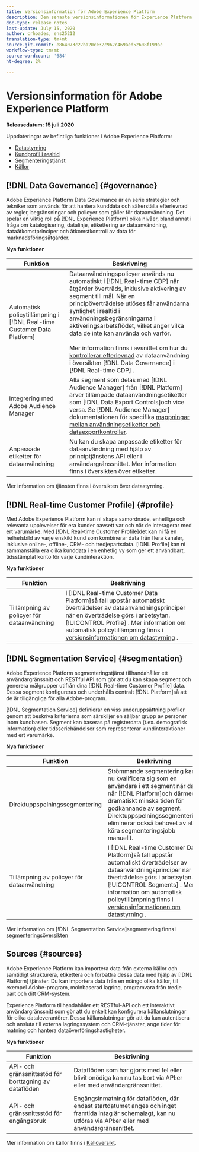 ```yaml
---
title: Versionsinformation för Adobe Experience Platform
description: Den senaste versionsinformationen för Experience Platform
doc-type: release notes
last-update: July 15, 2020
author: crhoades, ens25212
translation-type: tm+mt
source-git-commit: e864073c27ba20ce32c962c469aed52608f199ac
workflow-type: tm+mt
source-wordcount: '684'
ht-degree: 2%

---
```



# Versionsinformation för Adobe Experience Platform

**Releasedatum: 15 juli 2020**

Uppdateringar av befintliga funktioner i Adobe Experience Platform:

- [Datastyrning](#governance)
- [Kundprofil i realtid](#profile)
- [Segmenteringstjänst](#segmentation)
- [Källor](#sources)

## [!DNL Data Governance] {#governance}

Adobe Experience Platform Data Governance är en serie strategier och tekniker som används för att hantera kunddata och säkerställa efterlevnad av regler, begränsningar och policyer som gäller för dataanvändning. Det spelar en viktig roll på [!DNL Experience Platform] olika nivåer, bland annat i fråga om katalogisering, datalinje, etikettering av dataanvändning, dataåtkomstprinciper och åtkomstkontroll av data för marknadsföringsåtgärder.

**Nya funktioner**

| Funktion | Beskrivning |
| -----------| ---------- |
| Automatisk policytillämpning i [!DNL Real-time Customer Data Platform] | Dataanvändningspolicyer används nu automatiskt i [!DNL Real-time CDP] när åtgärder överträds, inklusive aktivering av segment till mål. När en principöverträdelse utlöses får användarna synlighet i realtid i användningsbegränsningarna i aktiveringsarbetsflödet, vilket anger vilka data de inte kan använda och varför.<br><br>Mer information finns i avsnittet om hur du [kontrollerar efterlevnad](../../rtcdp/privacy/data-governance-overview.md#enforce-data-usage-compliance) av dataanvändning i översikten [!DNL Data Governance] i [!DNL Real-time CDP] . |
| Integrering med Adobe Audience Manager | Alla segment som delas med [!DNL Audience Manager] från [!DNL Platform] ärver tillämpade dataanvändningsetiketter som [!DNL Data Export Controls]och vice versa. Se [!DNL Audience Manager] dokumentationen för specifika [mappningar mellan användningsetiketter och dataexportkontroller](https://docs.adobe.com/content/help/en/audience-manager/user-guide/implementation-integration-guides/integration-experience-platform/aam-aep-audience-sharing.html#aam-data-export-control-in-aep). |
| Anpassade etiketter för dataanvändning | Nu kan du skapa anpassade etiketter för dataanvändning med hjälp av principtjänstens API eller i användargränssnittet. Mer information finns i översikten över [](../../data-governance/labels/overview.md) etiketter. |

Mer information om tjänsten finns i översikten över [](../../data-governance/home.md) datastyrning.

## [!DNL Real-time Customer Profile] {#profile}

Med Adobe Experience Platform kan ni skapa samordnade, enhetliga och relevanta upplevelser för era kunder oavsett var och när de interagerar med ert varumärke. Med [!DNL Real-time Customer Profile]det kan ni få en helhetsbild av varje enskild kund som kombinerar data från flera kanaler, inklusive online-, offline-, CRM- och tredjepartsdata. [!DNL Profile] kan ni sammanställa era olika kunddata i en enhetlig vy som ger ett användbart, tidsstämplat konto för varje kundinteraktion.

**Nya funktioner**

| Funktion | Beskrivning |
| ------- | ----------- |
| Tillämpning av policyer för dataanvändning | I [!DNL Real-time Customer Data Platform]så fall uppstår automatiskt överträdelser av dataanvändningsprinciper när en överträdelse görs i arbetsytan. [!UICONTROL Profile] . Mer information om automatisk policytillämpning finns i [versionsinformationen om datastyrning](#governance) . |

## [!DNL Segmentation Service] {#segmentation}

Adobe Experience Platform segmenteringstjänst tillhandahåller ett användargränssnitt och RESTful API som gör att du kan skapa segment och generera målgrupper utifrån dina [!DNL Real-time Customer Profile] data. Dessa segment konfigureras och underhålls centralt [!DNL Platform]så att de är tillgängliga för alla Adobe-program.

[!DNL Segmentation Service] definierar en viss underuppsättning profiler genom att beskriva kriterierna som särskiljer en säljbar grupp av personer inom kundbasen. Segment kan baseras på registerdata (t.ex. demografisk information) eller tidsseriehändelser som representerar kundinteraktioner med ert varumärke.

**Nya funktioner**

| Funktion | Beskrivning |
| ------- | ----------- |
| Direktuppspelningssegmentering | Strömmande segmentering kan nu kvalificera sig som en användare i ett segment när data når [!DNL Platform]och därmed dramatiskt minska tiden för godkännande av segment. Direktuppspelningssegmentering eliminerar också behovet av att köra segmenteringsjobb manuellt. |
| Tillämpning av policyer för dataanvändning | I [!DNL Real-time Customer Data Platform]så fall uppstår automatiskt överträdelser av dataanvändningsprinciper när en överträdelse görs i arbetsytan. [!UICONTROL Segments] . Mer information om automatisk policytillämpning finns i [versionsinformationen om datastyrning](#governance) . |

Mer information om [!DNL Segmentation Service]segmentering finns i [segmenteringsöversikten](../../segmentation/home.md)

## Sources {#sources}

Adobe Experience Platform kan importera data från externa källor och samtidigt strukturera, etikettera och förbättra dessa data med hjälp av [!DNL Platform] tjänster. Du kan importera data från en mängd olika källor, till exempel Adobe-program, molnbaserad lagring, programvara från tredje part och ditt CRM-system.

Experience Platform tillhandahåller ett RESTful-API och ett interaktivt användargränssnitt som gör att du enkelt kan konfigurera källanslutningar för olika dataleverantörer. Dessa källanslutningar gör att du kan autentisera och ansluta till externa lagringssystem och CRM-tjänster, ange tider för matning och hantera dataöverföringshastigheter.

**Nya funktioner**

| Funktion | Beskrivning |
| ------- | ----------- |
| API- och gränssnittsstöd för borttagning av dataflöden | Dataflöden som har gjorts med fel eller blivit onödiga kan nu tas bort via API:er eller med användargränssnittet. |
| API- och gränssnittsstöd för engångsbruk | Engångsinmatning för dataflöden, där endast startdatumet anges och inget framtida intag är schemalagt, kan nu utföras via API:er eller med användargränssnittet. |

Mer information om källor finns i [Källöversikt](../../sources/home.md).
